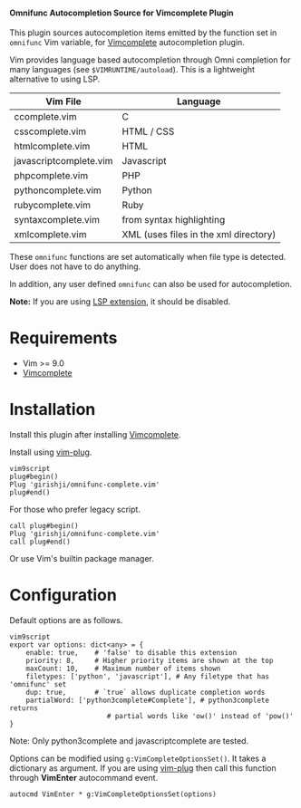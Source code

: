 #### Omnifunc Autocompletion Source for Vimcomplete Plugin

This plugin sources autocompletion items emitted by the function set in `omnifunc` Vim variable, for
[Vimcomplete](https://github.com/girishji/vimcomplete) autocompletion plugin.

Vim provides language based autocompletion through Omni completion for many
languages (see `$VIMRUNTIME/autoload`). This is a lightweight alternative to using LSP.

| __Vim File__  | __Language__  |
|---|---|
|ccomplete.vim|C|
|csscomplete.vim|HTML / CSS|
|htmlcomplete.vim|HTML|
|javascriptcomplete.vim|Javascript|
|phpcomplete.vim|PHP|
|pythoncomplete.vim|Python|
|rubycomplete.vim|Ruby|
|syntaxcomplete.vim|from syntax highlighting|
|xmlcomplete.vim|XML (uses files in the xml directory)|

These `omnifunc` functions are set automatically when file type is detected.
User does not have to do anything.

In addition, any user defined `omnifunc` can also be used for autocompletion.

**Note:** If you are using [LSP extension](https://github.com/girishji/lsp-complete.vim),
it should be disabled.

# Requirements

- Vim >= 9.0
- [Vimcomplete](https://github.com/girishji/vimcomplete)

# Installation

Install this plugin after installing [Vimcomplete](https://github.com/girishji/vimcomplete).

Install using [vim-plug](https://github.com/junegunn/vim-plug).

```
vim9script
plug#begin()
Plug 'girishji/omnifunc-complete.vim'
plug#end()
```

For those who prefer legacy script.

```
call plug#begin()
Plug 'girishji/omnifunc-complete.vim'
call plug#end()
```

Or use Vim's builtin package manager.

# Configuration

Default options are as follows.

```
vim9script
export var options: dict<any> = {
    enable: true,    # 'false' to disable this extension
    priority: 8,     # Higher priority items are shown at the top
    maxCount: 10,    # Maximum number of items shown
    filetypes: ['python', 'javascript'], # Any filetype that has 'omnifunc' set
    dup: true,       # `true` allows duplicate completion words
    partialWord: ['python3complete#Complete'], # python3complete returns
                        # partial words like 'ow()' instead of 'pow()'
}
```

Note: Only python3complete and javascriptcomplete are tested.

Options can be modified using `g:VimCompleteOptionsSet()`. It takes a
dictionary as argument. If you are using
[vim-plug](https://github.com/junegunn/vim-plug) then call this function through
__VimEnter__ autocommand event.

```
autocmd VimEnter * g:VimCompleteOptionsSet(options)
```
